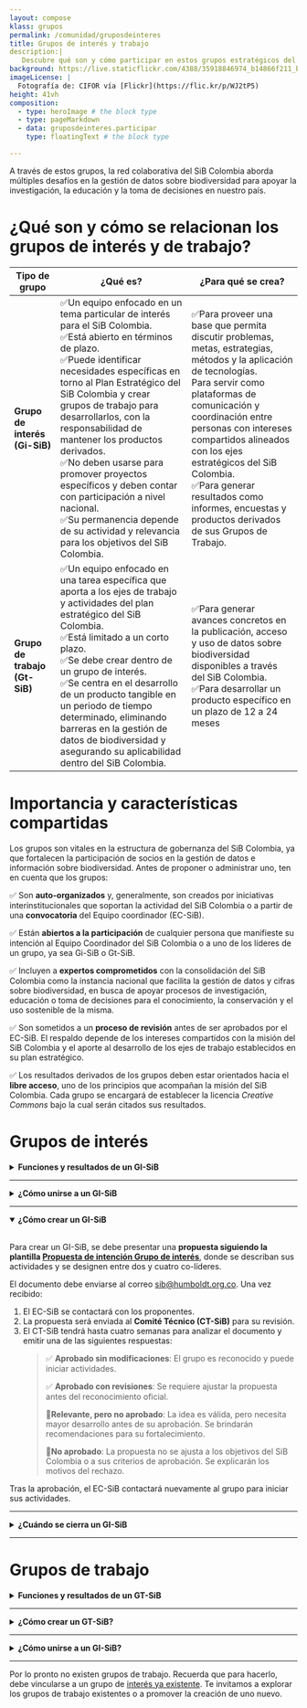 ```yaml
---
layout: compose
klass: grupos
permalink: /comunidad/gruposdeinteres
title: Grupos de interés y trabajo
description:|
   Descubre qué son y cómo participar en estos grupos estratégicos del SiB Colombia.
background: https://live.staticflickr.com/4388/35918846974_b14866f211_b.jpg
imageLicense: |
  Fotografía de: CIFOR vía [Flickr](https://flic.kr/p/WJ2tP5) 
height: 41vh
composition:
  - type: heroImage # the block type
  - type: pageMarkdown
  - data: gruposdeinteres.participar
    type: floatingText # the block type

---
```


A través de estos grupos, la red colaborativa del SiB Colombia aborda múltiples desafíos en la gestión de datos sobre biodiversidad para apoyar la investigación, la educación y la toma de decisiones en nuestro país.


# ¿Qué son y cómo se relacionan los grupos de interés y de trabajo?

| Tipo de grupo | ¿Qué es? | ¿Para qué se crea? | 
|---|---|---|
| <b>Grupo de interés (Gi-SiB)</b> | ✅Un equipo enfocado en un tema particular de interés para el SiB Colombia.<br> ✅Está abierto en términos de plazo.<br> ✅Puede identificar necesidades específicas en torno al Plan Estratégico del SiB Colombia y crear grupos de trabajo para desarrollarlos, con la responsabilidad de mantener los productos derivados.<br>✅No deben usarse para promover proyectos específicos y deben contar con participación a nivel nacional.<br>✅Su permanencia depende de su actividad y relevancia para los objetivos del SiB Colombia. | ✅Para proveer una base que permita discutir problemas, metas, estrategias, métodos y la aplicación de tecnologías. <br> Para servir como plataformas de comunicación y coordinación entre personas con intereses compartidos alineados con los ejes estratégicos del SiB Colombia.<br>✅Para generar resultados como informes, encuestas y productos derivados de sus Grupos de Trabajo. |
| <b>Grupo de trabajo (Gt-SiB)</b> | ✅Un equipo enfocado en una tarea específica que aporta a los ejes de trabajo y actividades del plan estratégico del SiB Colombia.<br>✅Está limitado a un corto plazo.<br> ✅Se debe crear dentro de un grupo de interés.<br>✅Se centra en el desarrollo de un producto tangible en un periodo de tiempo determinado, eliminando barreras en la gestión de datos de biodiversidad y asegurando su aplicabilidad dentro del SiB Colombia. |✅Para generar avances concretos en la publicación, acceso y uso de datos sobre biodiversidad disponibles a través del SiB Colombia.<br>✅Para desarrollar un producto específico en un plazo de 12 a 24 meses |

#  Importancia y características compartidas

Los grupos son vitales en la estructura de gobernanza del SiB Colombia, ya que fortalecen la participación de socios en la gestión de datos e información sobre biodiversidad. Antes de proponer o administrar uno, ten en cuenta que los grupos:

 ✅ Son **auto-organizados** y, generalmente, son creados por iniciativas interinstitucionales que soportan la actividad del SiB Colombia o a partir de una **convocatoria** del Equipo coordinador (EC-SiB).

 ✅ Están **abiertos a la participación** de cualquier persona que manifieste su intención al Equipo Coordinador del SiB Colombia o a uno de los líderes de un grupo, ya sea Gi-SiB o Gt-SiB.

 ✅ Incluyen a **expertos comprometidos** con la consolidación del SiB Colombia como la instancia nacional que facilita la gestión de datos y cifras sobre biodiversidad, en busca de apoyar procesos de investigación, educación o toma de decisiones para el conocimiento, la conservación y el uso sostenible de la misma.

 ✅ Son sometidos a un **proceso de revisión** antes de ser aprobados por el EC-SiB. El respaldo depende de los intereses compartidos con la misión del SiB Colombia y el aporte al desarrollo de los ejes de trabajo establecidos en su plan estratégico.

✅ Los resultados derivados de los grupos deben estar orientados hacia el **libre acceso**, uno de los principios que acompañan la misión del SiB Colombia. Cada  grupo se encargará de establecer la licencia *Creative Commons* bajo la cual serán citados sus resultados.  

# Grupos de interés

<details>

  <summary markdown="span"><b>Funciones y resultados de un GI-SiB</b></summary>
  
  <br>
  
  <p>Un GI-SiB puede desempeñar una o varias de las siguientes funciones:</p>
  <blockquote>
    <p>✅ <strong>Facilitar la creación de Grupos de Trabajo (GT-SiB)</strong> para desarrollar acciones específicas mediante estudios de caso.</p>
    <p>✅ <strong>Apoyar la comunicación y coordinación</strong> entre GI-SiB o GT-SIB con afinidades temáticas (ej. monitoreo de biodiversidad, colecciones biológicas, normatividad).</p>
    <p>✅ <strong>Fomentar la articulación</strong> entre diferentes grupos orientados a temas específicos (ej. todos los grupos de listas de especies o de colecciones biológicas).</p>
    <p>✅ Articular comunidades externas</strong> al SiB Colombia, promoviendo sinergias y atrayendo nuevos miembros.</p>
    <p>✅ Antes de su reconocimiento oficial, los GI pasan por un <strong>proceso de revisión</strong> basado en los siguientes criterios:</p>
      <ol>
        <li>Definición de entre dos y cuatro co-líderes.</li>
        <li>Participación de expertos nacionales.</li>
        <li>Existencia de un mecanismo de comunicación y coordinación sobre el tema de interés.</li>
        <li>No promover un producto específico.</li>
        <li>No superponerse con GI o GT ya existentes.</li>
      </ol>
  </blockquote>

</details>

___

<details>

  <summary markdown="span"><b>¿Cómo unirse a un GI-SiB</b></summary>
  
  <br>
  
  <p>Cualquier persona interesada puede unirse a un GI-SiB contactando a uno de sus líderes a través de la página del grupo. Estos grupos incluyen expertos de la comunidad del SiB Colombia comprometidos con su misión de facilitar la publicación, acceso y uso de datos sobre biodiversidad.</p>

</details>

___

<details id="como-crear-un-gi-sib" open>

  <summary markdown="span"><b> ¿Cómo crear un GI-SiB</b></summary>

  <br>
  
  <p>Para crear un GI-SiB, se debe presentar una <strong>propuesta siguiendo la plantilla <a href="https://docs.google.com/document/d/1CisSoHSZ05wCVrTpgqK7Bn_LWdQgx_p2VnsuOcrAQdM/edit?usp=sharing" target="_blank">Propuesta de intención Grupo de interés</a></strong>, donde se describan sus actividades y se designen entre dos y cuatro co-líderes.</p>
  
  <p>El documento debe enviarse al correo <a href="mailto:sib@humboldt.org.co" target="_blank">sib@humboldt.org.co</a>. Una vez recibido:</p>
  
  <ol>
    <li>El EC-SiB se contactará con los proponentes.</li>
    <li>La propuesta será enviada al <strong>Comité Técnico (CT-SiB)</strong> para su revisión.</li>
    <li>El CT-SiB tendrá hasta cuatro semanas para analizar el documento y emitir una de las siguientes respuestas:
      <blockquote>
        <p>✅ <strong>Aprobado sin modificaciones</strong>: El grupo es reconocido y puede iniciar actividades.</p>
        <p>✅ <strong>Aprobado con revisiones</strong>: Se requiere ajustar la propuesta antes del reconocimiento oficial.</p>
        <p>🔹<strong>Relevante, pero no aprobado</strong>: La idea es válida, pero necesita mayor desarrollo antes de su aprobación. Se brindarán recomendaciones para su fortalecimiento.</p>
        <p>🔹<strong>No aprobado</strong>: La propuesta no se ajusta a los objetivos del SiB Colombia o a sus criterios de aprobación. Se explicarán los motivos del rechazo.</p>
      </blockquote>
    </li>
  </ol>
  
  <p>Tras la aprobación, el EC-SiB contactará nuevamente al grupo para iniciar sus actividades.</p>

</details>

___

<details>

  <summary markdown="span"><b>¿Cuándo se cierra un GI-SiB</b></summary>
  
  <br>
  
  Si un Grupo de interés <strong>no muestra actividad durante un año</strong>, el EC- SiB lo contactará para evaluar oportunidades de reactivación. En caso de inactividad prolongada, el grupo podrá ser declarado inactivo.

</details>

___

# Grupos de trabajo

<details>
    <summary markdown="span"><b>Funciones y resultados de un GT-SiB</b></summary>
<br>

<p>Los GT-SiB pueden abordar aspectos como:</p>
<ol>
  <li>✅ <strong>Publicación de datos</strong>: Estrategias para mejorar la cantidad y calidad de datos disponibles.</li>
  <li>✅ <strong>Interoperabilidad y reutilización</strong>: Métodos para integrar y aprovechar los datos en distintos sistemas.</li> 
  <li>✅ <strong>Análisis de datos</strong>: Desarrollo de herramientas o metodologías para interpretar y usar datos sobre biodiversidad.</li> 
  <li>✅ <strong>Administración y preservación de datos</strong>: Prácticas para garantizar la integridad y accesibilidad de los datos.</li>
  <li>✅ <strong>Buenas prácticas</strong>: Recomendaciones y estándares que favorezcan la misión del SiB Colombia.</li>
</ol>

</details>

___

<details id="como-crear-un-gt-sib">
    <summary markdown="span"><b>¿Cómo crear un GT-SiB?</b></summary>
<br>

<p>Crear un GT-SiB implica un mayor compromiso que formar parte de un GI-SiB. Para ello, es necesario:</p>
<ol>
  <li>Elaborar la propuesta siguiendo la plantilla <strong><a href="http://docs.google.com/document/d/1MDZMQMUZHoRDzZl-VYJB1woqEERo5Q1lpvF6PYhZWDY/edit" target="_blank">Propuesta de intención grupo de trabajo</a></strong>.</li>
  <li>Enviar la propuesta al EC-SiB a través del correo <strong><a href="mailto:sib@humboldt.org.co" target="_blank">sib@humboldt.org.co</a></strong>.</li>
  <li>El EC-SiB se contactará para acompañar el proceso.
<br>
    <h3>Criterios de revisión</h3>
    <p>El <strong>Equipo coordinador (EC-SiB)</strong> y el <strong>Comité técnico (CT-SiB)</strong> evaluarán la propuesta con base en los siguientes criterios:</p>
    <blockquote>
      <p>✅ Alineación con la <strong>visión y misión</strong> del SiB Colombia.</p>
      <p>✅ Participación de <strong>2 a 4 co-líderes</strong> responsables.</p>
      <p>✅ Resultados <strong>concretos y medibles</strong>.</p>
      <p>✅ <strong>Impacto en la publicación</strong>, acceso o uso de datos sobre biodiversidad.</p>
      <p>✅ <strong>Factibilidad</strong> dentro del periodo de 12-24 meses.</p>
      <p>✅ <strong>Valor agregado</strong> en relación con otros esfuerzos de la comunidad.</p>
    </blockquote>
    <h3>Evaluación</h3>
    <blockquote>
      <p>🔹El CT-SiB revisa la propuesta en un periodo de <strong>al menos cuatro semanas</strong>.</p>
      <p>🔹Si hay comentarios significativos, se espera que el grupo de trabajo envíe nuevamente la propuesta ajustada, basado en los comentarios hechos durante la revisión.</p>
    </blockquote>
    <h3>Decisión final del CT-SiB</h3>
    <blockquote>
      <p>✅ <strong>Reconocido y respaldado</strong>: El grupo es aprobado y puede iniciar actividades.</p>
      <p>✅ <strong>Reconocido con ajustes</strong>: Se solicita modificar algunos aspectos antes de la aprobación final.</p>
      <p>🔹 <strong>Pertinente pero no respaldado actualmente</strong>: La propuesta necesita madurar antes de su aprobación.</p>
      <p>🔹 <strong>No respaldado</strong>: La idea no se ajusta a los criterios del SiB Colombia.</p>
    </blockquote>
  </li>
</ol>
<p>Una vez aprobada la propuesta, el EC-SiB se pondrá en contacto con los líderes del grupo para coordinar el inicio de actividades.</p>

</details>

___

<details>
    <summary markdown="span"><b>¿Cómo unirse a un GI-SiB?</b></summary>
<br>

Puedes consultar la lista de GT-SIB activos y algunas ideas de nuevos grupos, baja hasta las tarjetas en el final de esta página. Para unirte, contacta directamente a uno de los líderes en la página del grupo.

</details>

___

Por lo pronto no existen grupos de trabajo. Recuerda que para hacerlo, debe vincularse a un grupo de [interés ya existente](https://biodiversidad.co/comunidad/grupos/participar-grupos-de-interes). Te invitamos a explorar los grupos de trabajo existentes o a promover la creación de uno nuevo.
